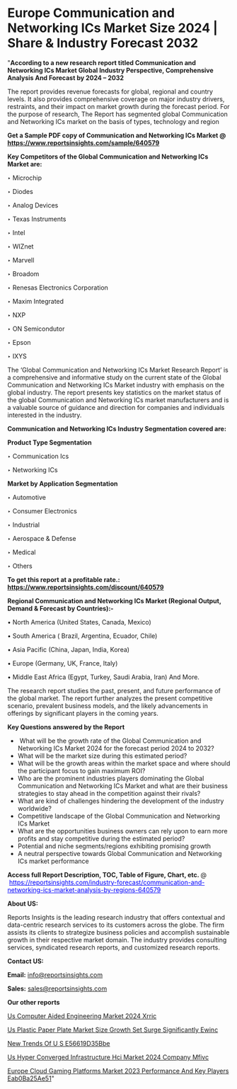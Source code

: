 # Europe Communication and Networking ICs Market Size 2024 | Share & Industry Forecast 2032

"<strong>According to a new research report titled Communication and Networking ICs Market Global Industry Perspective, Comprehensive Analysis And Forecast by 2024 – 2032</strong>

The report provides revenue forecasts for global, regional and country levels. It also provides comprehensive coverage on major industry drivers, restraints, and their impact on market growth during the forecast period. For the purpose of research, The Report has segmented global Communication and Networking ICs market on the basis of types, technology and region

<strong>Get a Sample PDF copy of Communication and Networking ICs Market </strong><strong>@<a href=https://www.reportsinsights.com/sample/640579 style=color:#0000ff;> https://www.reportsinsights.com/sample/640579</a></strong></font>

<strong>Key Competitors of the Global Communication and Networking ICs Market are:</strong>

‣ Microchip

‣ Diodes

‣ Analog Devices

‣ Texas Instruments

‣ Intel

‣ WIZnet

‣ Marvell

‣ Broadom

‣ Renesas Electronics Corporation

‣ Maxim Integrated

‣ NXP

‣ ON Semicondutor

‣ Epson

‣ IXYS

The ‘Global Communication and Networking ICs Market Research Report’ is a comprehensive and informative study on the current state of the Global Communication and Networking ICs Market industry with emphasis on the global industry. The report presents key statistics on the market status of the global Communication and Networking ICs market manufacturers and is a valuable source of guidance and direction for companies and individuals interested in the industry.

<strong>Communication and Networking ICs Industry Segmentation covered are:</strong>

<strong>Product Type Segmentation</strong>

‣ Communication Ics

‣ Networking ICs

<strong>Market by Application Segmentation</strong>

‣ Automotive

‣ Consumer Electronics

‣ Industrial

‣ Aerospace & Defense

‣ Medical

‣ Others

<strong>To get this report at a profitable rate.: <a href=https://www.reportsinsights.com/discount/640579 style=color:#0000ff;>https://www.reportsinsights.com/discount/640579</a></strong></font>

<strong>Regional Communication and Networking ICs Market (Regional Output, Demand &amp; Forecast by Countries):-</strong>

• North America (United States, Canada, Mexico)

• South America ( Brazil, Argentina, Ecuador, Chile)

• Asia Pacific (China, Japan, India, Korea)

• Europe (Germany, UK, France, Italy)

• Middle East Africa (Egypt, Turkey, Saudi Arabia, Iran) And More.

The research report studies the past, present, and future performance of the global market. The report further analyzes the present competitive scenario, prevalent business models, and the likely advancements in offerings by significant players in the coming years.

<strong>Key Questions answered by the Report</strong>
<ul>
  <li> What will be the growth rate of the Global Communication and Networking ICs Market 2024 for the forecast period 2024 to 2032?</li>
  <li>What will be the market size during this estimated period?</li>
  <li>What will be the growth areas within the market space and where should the participant focus to gain maximum ROI?</li>
  <li>Who are the prominent industries players dominating the Global Communication and Networking ICs Market and what are their business strategies to stay ahead in the competition against their rivals?</li>
  <li>What are kind of challenges hindering the development of the industry worldwide?</li>
  <li>Competitive landscape of the Global Communication and Networking ICs Market</li>
  <li>What are the opportunities business owners can rely upon to earn more profits and stay competitive during the estimated period?</li>
  <li>Potential and niche segments/regions exhibiting promising growth</li>
  <li>A neutral perspective towards Global Communication and Networking ICs market performance</li>
</ul>
<strong>Access full Report Description, TOC, Table of Figure, Chart, etc. </strong>@  <a href=https://reportsinsights.com/industry-forecast/communication-and-networking-ics-market-analysis-by-regions-640579 style=color:#0000ff;>https://reportsinsights.com/industry-forecast/communication-and-networking-ics-market-analysis-by-regions-640579</a></font>

<strong><strong>About US</strong>:</strong>

Reports Insights is the leading research industry that offers contextual and data-centric research services to its customers across the globe. The firm assists its clients to strategize business policies and accomplish sustainable growth in their respective market domain. The industry provides consulting services, syndicated research reports, and customized research reports.

<strong>Contact US:</strong>

<p class=""""><b>Email:</b> <a href=mailto:info@reportsinsights.com>info@reportsinsights.com</a></p>
<p class=""""><b>Sales:</b> <a href=mailto:sales@reportsinsights.com>sales@reportsinsights.com</a></p>

<strong>Our other reports</strong>

<a href=https://www.linkedin.com/pulse/us-computer-aided-engineering-market-2024-xrric/>Us Computer Aided Engineering Market 2024 Xrric</a>

<a href=https://www.linkedin.com/pulse/us-plastic-paper-plate-market-size-growth-set-surge-significantly-ewinc/>Us Plastic Paper Plate Market Size Growth Set Surge Significantly Ewinc</a>

<a href=https://medium.com/@amanmandal1286/new-trends-of-u-s-e56619d35bbe>New Trends Of U S E56619D35Bbe</a>

<a href=https://www.linkedin.com/pulse/us-hyper-converged-infrastructure-hci-market-2024-company-mfivc/>Us Hyper Converged Infrastructure Hci Market 2024 Company Mfivc</a>

<a href=https://medium.com/@swatiga40/europe-cloud-gaming-platforms-market-2023-performance-and-key-players-eab0ba25ae51>Europe Cloud Gaming Platforms Market 2023 Performance And Key Players Eab0Ba25Ae51</a>"
